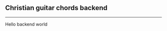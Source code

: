Christian guitar chords backend
-------------------------------
-------------------------------

Hello backend world
